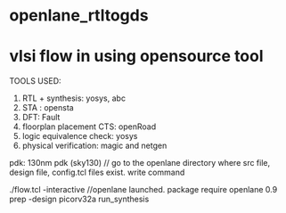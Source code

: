 # openlane_rtltogds
# vlsi flow in using opensource tool
TOOLS USED: 
  1. RTL + synthesis: yosys, abc
  2. STA : opensta
  3. DFT: Fault
  4. floorplan placement CTS: openRoad
  5. logic equivalence check: yosys 
  6. physical verification: magic and netgen

pdk: 130nm pdk (sky130)
// go to the openlane directory where src file, design file, config.tcl files exist.
write command

./flow.tcl -interactive
//openlane launched.
package require openlane 0.9
prep -design picorv32a
run_synthesis
